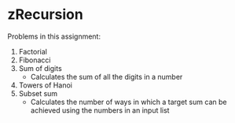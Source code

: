 # zRecursion
Problems in this assignment:
1. Factorial
2. Fibonacci
3. Sum of digits
    * Calculates the sum of all the digits in a number
4. Towers of Hanoi
5. Subset sum
    * Calculates the number of ways in which a target sum can be achieved using the numbers in an input list